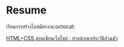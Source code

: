 # Resume
เรียนการสร้างใบสมัครงาน:octocat:

[HTML+CSS สอนเขียนเว็บไซต์ : ทำหน้าเพจประวัติส่วนตัว](https://www.youtube.com/watch?v=dLClVhHDA-0&list=RDCMUCeKE6wQHTt5JpS9_RsH4hrg&index=13)<br>
